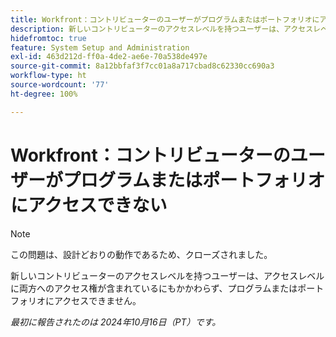 ```yaml
---
title: Workfront：コントリビューターのユーザーがプログラムまたはポートフォリオにアクセスできない
description: 新しいコントリビューターのアクセスレベルを持つユーザーは、アクセスレベルに両方へのアクセス権が含まれているにもかかわらず、プログラムまたはポートフォリオにアクセスできません。
hidefromtoc: true
feature: System Setup and Administration
exl-id: 463d212d-ff0a-4de2-ae6e-70a538de497e
source-git-commit: 8a12bbfaf3f7cc01a8a717cbad8c62330cc690a3
workflow-type: ht
source-wordcount: '77'
ht-degree: 100%

---
```


# Workfront：コントリビューターのユーザーがプログラムまたはポートフォリオにアクセスできない

>[!NOTE]
>
>この問題は、設計どおりの動作であるため、クローズされました。

新しいコントリビューターのアクセスレベルを持つユーザーは、アクセスレベルに両方へのアクセス権が含まれているにもかかわらず、プログラムまたはポートフォリオにアクセスできません。

_最初に報告されたのは 2024年10月16日（PT）です。_
